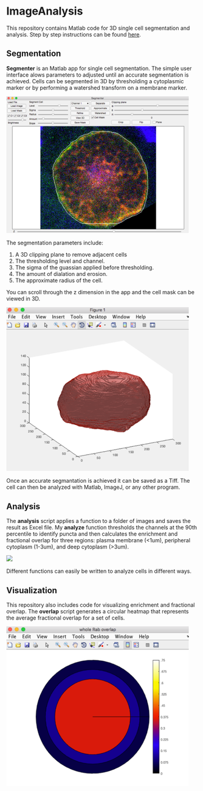 # ImageAnalysis
This repository contains Matlab code for 3D single cell segmentation and analysis. Step by step instructions can be found [here](https://github.com/colganwi/ImageAnalysis/blob/master/instructions/Image%20Analysis%20Directions.pdf).

## Segmentation
**Segmenter** is an Matlab app for single cell segmentation. The simple user interface alows parameters to adjusted until an accurate segmentation is achieved. Cells can be segmented in 3D by thresholding a cytoplasmic marker or by performing a watershed transform on a membrane marker.

<img src="https://github.com/colganwi/ImageAnalysis/blob/master/instructions/Segmenter.png" width="480">

The segmentation parameters include:
1. A 3D clipping plane to remove adjacent cells
2. The thresholding level and channel.
3. The sigma of the guassian applied before thresholding.
4. The amount of dialation and erosion.
5. The approximate radius of the cell.

You can scroll through the z dimension in the app and the cell mask can be viewed in 3D.

<img src="https://github.com/colganwi/ImageAnalysis/blob/master/instructions/3DView.png" width="480">

Once an accurate segmantation is achieved it can be saved as a Tiff. The cell can then be analyzed with Matlab, ImageJ, or any other program.

## Analysis
The **analysis** script applies a function to a folder of images and saves the result as Excel file. My **analyze** function thresholds the channels at the 90th percentile to identify puncta and then calculates the enrichment and fractional overlap for three regions: plasma membrane (<1um), peripheral cytoplasm (1-3um), and deep cytoplasm (>3um).

<img src="https://github.com/colganwi/ImageAnalysis/blob/master/instructions/Analysis.png" width="480">

Different functions can easily be written to analyze cells in different ways.

## Visualization
This repository also includes code for visualizing enrichment and fractional overlap. The **overlap** script generates a circular heatmap that represents the average fractional overlap for a set of cells.

<img src="https://github.com/colganwi/ImageAnalysis/blob/master/instructions/HeatMap.png" width="480">


